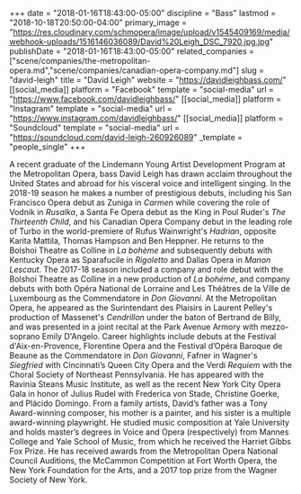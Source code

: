 +++
date = "2018-01-16T18:43:00-05:00"
discipline = "Bass"
lastmod = "2018-10-18T20:50:00-04:00"
primary_image = "https://res.cloudinary.com/schmopera/image/upload/v1545409169/media/webhook-uploads/1516146036089/David%20Leigh_DSC_7920.jpg.jpg"
publishDate = "2018-01-16T18:43:00-05:00"
related_companies = ["scene/companies/the-metropolitan-opera.md","scene/companies/canadian-opera-company.md"]
slug = "david-leigh"
title = "David Leigh"
website = "https://davidleighbass.com/"
[[social_media]]
platform = "Facebook"
template = "social-media"
url = "https://www.facebook.com/davidleighbass/"
[[social_media]]
platform = "Instagram"
template = "social-media"
url = "https://www.instagram.com/davidleighbass/"
[[social_media]]
platform = "Soundcloud"
template = "social-media"
url = "https://soundcloud.com/david-leigh-260926089"
_template = "people_single"
+++

A recent graduate of the Lindemann Young Artist Development Program at the Metropolitan Opera, bass David Leigh has drawn acclaim throughout the United States and abroad for his visceral voice and intelligent singing. In the 2018-19 season he makes a number of prestigious debuts, including his San Francisco Opera debut as Zuniga in *Carmen* while covering the role of Vodnik in *Rusalka*, a Santa Fe Opera debut as the King in Poul Ruder's *The Thirteenth Child*, and his Canadian Opera Company debut in the leading role of Turbo in the world-premiere of Rufus Wainwright's *Hadrian*, opposite Karita Mattila, Thomas Hampson and Ben Heppner. He returns to the Bolshoi Theatre as Colline in *La bohème* and subsequently debuts with Kentucky Opera as Sparafucile in *Rigoletto* and Dallas Opera in *Manon Lescaut*. The 2017-18 season included a company and role debut with the Bolshoi Theatre as Colline in a new production of *La bohéme*, and company debuts with both Opéra National de Lorraine and Les Théâtres de la Ville de Luxembourg as the Commendatore in *Don Giovanni*. At the Metropolitan Opera, he appeared as the Surintendant des Plaisirs in Laurent Pelley's production of Massenet's *Cendrillon* under the baton of Bertrand de Billy, and was presented in a joint recital at the Park Avenue Armory with mezzo-soprano Emily D'Angelo. Career highlights include debuts at the Festival d'Aix-en-Provence, Florentine Opera and the Festival d’Opéra Baroque de Beaune as the Commendatore in *Don Giovanni*, Fafner in Wagner's *Siegfried* with Cincinnati’s Queen City Opera and the Verdi *Requiem* with the Choral Society of Northeast Pennsylvania. He has appeared with the Ravinia Steans Music Institute, as well as the recent New York City Opera Gala in honor of Julius Rudel with Frederica von Stade, Christine Goerke, and Plácido Domingo. From a family artists, David’s father was a Tony Award-winning composer, his mother is a painter, and his sister is a multiple award-winning playwright. He studied music composition at Yale University and holds master’s degrees in Voice and Opera (respectively) from Mannes College and Yale School of Music, from which he received the Harriet Gibbs Fox Prize. He has received awards from the Metropolitan Opera National Council Auditions, the McCammon Competition at Fort Worth Opera, the New York Foundation for the Arts, and a 2017 top prize from the Wagner Society of New York.
